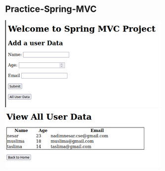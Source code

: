 # Practice-Spring-MVC

<img src="/src/main/resources/static/img1.png">
<img src="/src/main/resources/static/img2.png">